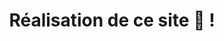 ---
inProgress: false
title: Réalisation de ce site 🚀 !
description: "Permettez-moi de vous présenter mon site web, façonné à l'aide d'Astro.js et TailwindCSS. Chaque élément a été soigneusement conçu en TypeScript, et vous avez le plaisir de le découvrir sous vos yeux à l'instant même ! Ma rencontre avec Astro.js a été une véritable révélation, que je me fais un plaisir de partager avec vous dans cet article.<br><br>Astro.js est un framework révolutionnaire permettant de créer des sites web statiques, offrant une panoplie de composants réutilisables, le tout propulsé par TypeScript. C'est grâce à la recommandation d'un intervenant qui venait lui-même de découvrir ce framework que j'ai décidé de me lancer dans cette aventure, un peu à l'aveuglette. J'ai été agréablement surpris par la simplicité de sa mise en place et la rapidité d'exécution. En moins de deux jours, j'ai pu donner vie à ce site qui me comble de satisfaction.<br><br>Je vous convie à explorer Astro.js et à me faire part de vos impressions sur ce site !"
img_alt: astro-logo
img_src: /img/astro.png
link: /blog/1
tags: ['Astro.js', 'Web', 'TypeScript', 'TailwindCSS', 'Portfolio']
---
